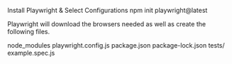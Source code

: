 Install Playwright & Select Configurations
  npm init playwright@latest



Playwright will download the browsers needed as well as create the following files.


node_modules
playwright.config.js
package.json
package-lock.json
tests/ example.spec.js
